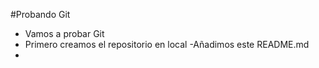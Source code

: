 #Probando Git

- Vamos a probar Git
- Primero creamos el repositorio en local
-Añadimos este README.md
-